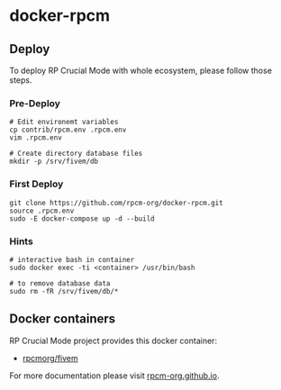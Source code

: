 # docker-rpcm

## Deploy

To deploy RP Crucial Mode with whole ecosystem, please follow those steps.

### Pre-Deploy

    # Edit environemt variables
    cp contrib/rpcm.env .rpcm.env
    vim .rpcm.env

    # Create directory database files
    mkdir -p /srv/fivem/db

### First Deploy

    git clone https://github.com/rpcm-org/docker-rpcm.git
    source .rpcm.env
    sudo -E docker-compose up -d --build

### Hints

    # interactive bash in container
    sudo docker exec -ti <container> /usr/bin/bash

    # to remove database data
    sudo rm -fR /srv/fivem/db/*

## Docker containers

RP Crucial Mode project provides this docker container:
* [rpcmorg/fivem](https://hub.docker.com/r/rpcmorg/fivem/)

For more documentation please visit [rpcm-org.github.io](https://rpcm-org.github.io/).
